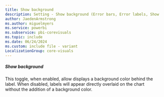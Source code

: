 ```yaml
---
title: Show background
description: Setting - Show background (Error bars, Error labels, Show background)
author: JaedenArmstrong
ms.author: miguelmyers
ms.service: powerbi
ms.subservice: pbi-corevisuals
ms.topic: include
ms.date: 06/24/2024
ms.custom: include file - variant
LocalizationGroup: core-visuals
---
```

##### Show background

This toggle, when enabled, allow displays a background color behind the label. When disabled, labels will appear directly overlaid on the chart without the addition of a background color.

